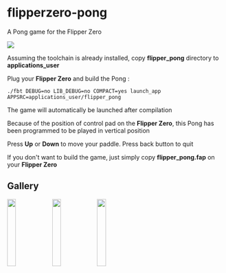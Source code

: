 # flipperzero-pong
A Pong game for the Flipper Zero

![](https://github.com/nmrr/flipperzero-pong/blob/main/img/Flipper_Zero.jpg)

Assuming the toolchain is already installed, copy **flipper_pong** directory to **applications_user**

Plug your **Flipper Zero** and build the Pong :
```
./fbt DEBUG=no LIB_DEBUG=no COMPACT=yes launch_app APPSRC=applications_user/flipper_pong
```

The game will automatically be launched after compilation

Because of the position of control pad on the **Flipper Zero**, this Pong has been programmed to be played in vertical position

Press **Up** or **Down** to move your paddle. Press back button to quit

If you don't want to build the game, just simply copy **flipper_pong.fap** on your **Flipper Zero** 

## Gallery ##

<img src="https://github.com/nmrr/flipperzero-pong/blob/main/img/flipper1.png" width=20% height=20%> <img src="https://github.com/nmrr/flipperzero-pong/blob/main/img/flipper2.png" width=20% height=20%> <img src="https://github.com/nmrr/flipperzero-pong/blob/main/img/flipper3.png" width=20% height=20%>